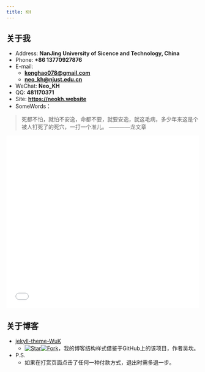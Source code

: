 ```yaml
---
title: KH
---
```


## 关于我

- Address: **NanJing University of Sicence and Technology, China**
- Phone: **+86 13770927876**
- E-mail:
  - **konghao078@gmail.com**
  - **neo_kh@njust.edu.cn**
- WeChat: **Neo_KH**
- QQ: **481170371**
- Site: **<https://neokh.website>**
- SomeWords：
> 死都不怕，就怕不安逸，命都不要，就要安逸，就这毛病，多少年来这是个被人钉死了的死穴，一打一个准儿。     ————龙文章
<iframe 
width="100%" height="450"
src="//player.bilibili.com/player.html?aid=89398065&cid=152691269&page=1" 
scrolling="no" border="0" frameborder="no" framespacing="0" allowfullscreen="true"> 
</iframe>
<script type="text/javascript">  
document.getElementById("spkj").style.height=document.getElementById("spkj").scrollWidth*0.76+"px";
</script>

## 关于博客

- [jekyll-theme-WuK](https://jekyll-theme-WuK.wu-kan.cn/)
  - [![Star](https://img.shields.io/github/stars/wu-kan/wu-kan.github.io.svg)](https://github.com/wu-kan/wu-kan.github.io)[![Fork](https://img.shields.io/github/forks/wu-kan/wu-kan.github.io.svg)](https://github.com/wu-kan/wu-kan.github.io/fork)，我的博客结构样式借鉴于GitHub上的该项目，作者吴坎。
- P.S.
  - 如果在打赏页面点击了任何一种付款方式，退出时需多退一步。

